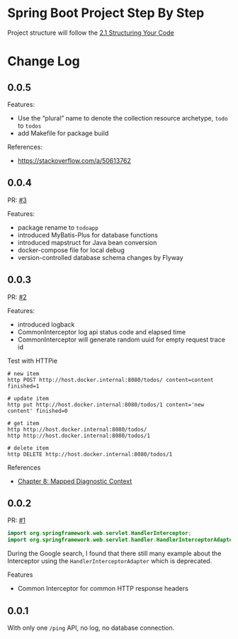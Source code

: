 Spring Boot Project Step By Step
===

Project structure will follow the [2.1 Structuring Your Code][1]

# Change Log

0.0.5
---

Features:

* Use the “plural” name to denote the collection resource archetype, `todo` to `todos`
* add Makefile for package build

References:

* <https://stackoverflow.com/a/50613762>


0.0.4
---

PR: [#3](https://github.com/lycheng/spring-boot-todo-applicaiton/pull/3)

Features:

* package rename to `todoapp`
* introduced MyBatis-Plus for database functions
* introduced mapstruct for Java bean conversion
* docker-compose file for local debug
* version-controlled database schema changes by Flyway

0.0.3
---

PR: [#2](https://github.com/lycheng/spring-boot-todo-applicaiton/pull/2)

Features:

* introduced logback
* CommonInterceptor log api status code and elapsed time
* CommonInterceptor will generate random uuid for empty request trace id

Test with HTTPie

```shell
# new item
http POST http://host.docker.internal:8080/todos/ content=content finished=1

# update item
http put http://host.docker.internal:8080/todos/1 content='new content' finished=0

# get item
http http://host.docker.internal:8080/todos/
http http://host.docker.internal:8080/todos/1

# delete item
http DELETE http://host.docker.internal:8080/todos/1
```

References

* [Chapter 8: Mapped Diagnostic Context][2]

0.0.2
---

PR: [#1](https://github.com/lycheng/spring-boot-todo-applicaiton/pull/1)

```java
import org.springframework.web.servlet.HandlerInterceptor;
import org.springframework.web.servlet.handler.HandlerInterceptorAdapter; // Deprecated
```

During the Google search, I found that there still many example about the Interceptor using
the `HandlerInterceptorAdapter` which is deprecated.

Features

* Common Interceptor for common HTTP response headers

0.0.1
---

With only one `/ping` API, no log, no database connection.


[1]: https://docs.spring.io/spring-boot/docs/current/reference/html/using.html#using.structuring-your-code
[2]: https://logback.qos.ch/manual/mdc.html

